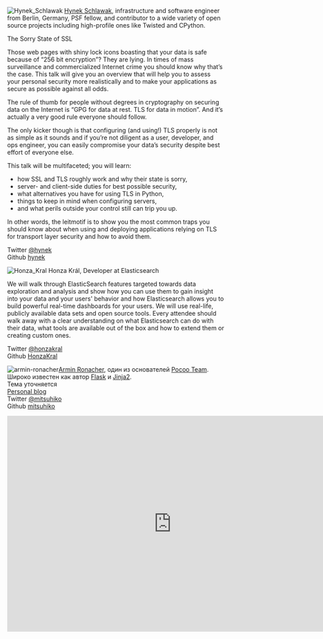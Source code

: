 ![Hynek_Schlawak](http://dropbucket.ru/pyconru/Hynek_Schlawak) [Hynek Schlawak](https://github.com/hynek), infrastructure and software engineer from Berlin, Germany, PSF fellow, and contributor to a wide variety of open source projects including high-profile ones like Twisted and CPython.


The Sorry State of SSL

Those web pages with shiny lock icons boasting that your data is safe because of “256 bit encryption”? They are lying. In times of mass surveillance and commercialized Internet crime you should know why that’s the case. This talk will give you an overview that will help you to assess your personal security more realistically and to make your applications as secure as possible against all odds.

The rule of thumb for people without degrees in cryptography on securing data on the Internet is “GPG for data at rest. TLS for data in motion”. And it’s actually a very good rule everyone should follow.

The only kicker though is that configuring (and using!) TLS properly is not as simple as it sounds and if you’re not diligent as a user, developer, and ops engineer, you can easily compromise your data’s security despite best effort of everyone else.

This talk will be multifaceted; you will learn:

- how SSL and TLS roughly work and why their state is sorry,
- server- and client-side duties for best possible security,
- what alternatives you have for using TLS in Python,
- things to keep in mind when configuring servers,
- and what perils outside your control still can trip you up.

In other words, the leitmotif is to show you the most common traps you should know about when using and deploying applications relying on TLS for transport layer security and how to avoid them.

  
Twitter [@hynek](https://twitter.com/hynek)   
Github [hynek](https://github.com/hynek)


![Honza_Kral](http://dropbucket.ru/pyconru/HonzaKral) Honza Král, Developer at Elasticsearch

We will walk through ElasticSearch features targeted towards data exploration and analysis and show how you can use them to gain insight into your data and your users' behavior and how Elasticsearch allows you to build powerful real-time dashboards for your users. We will use real-life, publicly available data sets and open source tools. Every attendee should walk away with a clear understanding on what Elasticsearch can do with their data, what tools are available out of the box and how to extend them or creating custom ones.

  
Twitter [@honzakral](https://twitter.com/honzakral)   
Github [HonzaKral](https://github.com/HonzaKral)


![armin-ronacher](http://dropbucket.ru/pyconru/mitsuhiko)[Armin Ronacher](http://lucumr.pocoo.org), один из основателей [Pocoo Team](http://www.pocoo.org/). Широко известен как автор [Flask](http://flask.pocoo.org/) и [Jinja2](http://www.pocoo.org/projects/jinja2/#jinja2).  
Тема уточняется  
[Personal blog](http://lucumr.pocoo.org)    
Twitter [@mitsuhiko](https://twitter.com/mitsuhiko)   
Github [mitsuhiko](https://github.com/mitsuhiko)





<iframe src="https://docs.google.com/forms/d/1jRg6JMX9Z3F8DYgxZIYODwG_cbz3KgIl4IyzUx31CP8/viewform?embedded=true" width="760" height="500" frameborder="0" marginheight="0" marginwidth="0">Загрузка...</iframe>
